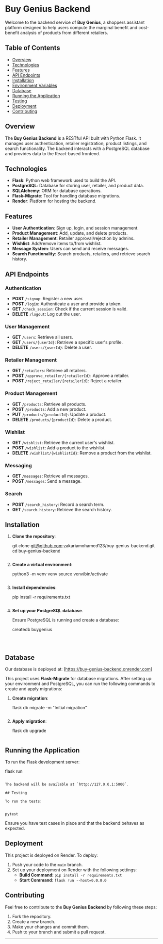 # Buy Genius Backend

Welcome to the backend service of **Buy Genius**, a shoppers assistant platform designed to help users compute the marginal benefit and cost-benefit analysis of products from different retailers.

## Table of Contents
- [Overview](#overview)
- [Technologies](#technologies)
- [Features](#features)
- [API Endpoints](#api-endpoints)
- [Installation](#installation)
- [Environment Variables](#environment-variables)
- [Database](#database)
- [Running the Application](#running-the-application)
- [Testing](#testing)
- [Deployment](#deployment)
- [Contributing](#contributing)

## Overview

The **Buy Genius Backend** is a RESTful API built with Python Flask. It manages user authentication, retailer registration, product listings, and search functionality. The backend interacts with a PostgreSQL database and provides data to the React-based frontend.

## Technologies

- **Flask**: Python web framework used to build the API.
- **PostgreSQL**: Database for storing user, retailer, and product data.
- **SQLAlchemy**: ORM for database operations.
- **Flask-Migrate**: Tool for handling database migrations.
- **Render**: Platform for hosting the backend.

## Features

- **User Authentication**: Sign up, login, and session management.
- **Product Management**: Add, update, and delete products.
- **Retailer Management**: Retailer approval/rejection by admins.
- **Wishlist**: Add/remove items to/from wishlist.
- **Message System**: Users can send and receive messages.
- **Search Functionality**: Search products, retailers, and retrieve search history.

## API Endpoints

### Authentication
- **POST** `/signup`: Register a new user.
- **POST** `/login`: Authenticate a user and provide a token.
- **GET** `/check_session`: Check if the current session is valid.
- **DELETE** `/logout`: Log out the user.

### User Management
- **GET** `/users`: Retrieve all users.
- **GET** `/users/{userId}`: Retrieve a specific user's profile.
- **DELETE** `/users/{userId}`: Delete a user.

### Retailer Management
- **GET** `/retailers`: Retrieve all retailers.
- **POST** `/approve_retailer/{retailerId}`: Approve a retailer.
- **POST** `/reject_retailer/{retailerId}`: Reject a retailer.

### Product Management
- **GET** `/products`: Retrieve all products.
- **POST** `/products`: Add a new product.
- **PUT** `/products/{productId}`: Update a product.
- **DELETE** `/products/{productId}`: Delete a product.

### Wishlist
- **GET** `/wishlist`: Retrieve the current user's wishlist.
- **POST** `/wishlist`: Add a product to the wishlist.
- **DELETE** `/wishlist/{wishlistId}`: Remove a product from the wishlist.

### Messaging
- **GET** `/messages`: Retrieve all messages.
- **POST** `/messages`: Send a message.

### Search
- **POST** `/search_history`: Record a search term.
- **GET** `/search_history`: Retrieve the search history.

## Installation

1. **Clone the repository**:

   
   git clone git@github.com:zakariamohamed123/buy-genius-backend.git
   cd buy-genius-backend
   ```

2. **Create a virtual environment**:

   
   python3 -m venv venv
   source venv/bin/activate
   ```

3. **Install dependencies**:

   
   pip install -r requirements.txt
   ```

4. **Set up your PostgreSQL database**.

   Ensure PostgreSQL is running and create a database:

   
   createdb buygenius
   ```



## Database
Our database is deployed at: [https://buy-genius-backend.onrender.com]

This project uses **Flask-Migrate** for database migrations. After setting up your environment and PostgreSQL, you can run the following commands to create and apply migrations:

1. **Create migration**:

   
   flask db migrate -m "Initial migration"
   ```

2. **Apply migration**:

   
   flask db upgrade
   ```

## Running the Application

To run the Flask development server:

flask run
```

The backend will be available at `http://127.0.0.1:5000`.

## Testing

To run the tests:


pytest
```

Ensure you have test cases in place and that the backend behaves as expected.

## Deployment

This project is deployed on Render. To deploy:

1. Push your code to the `main` branch.
2. Set up your deployment on Render with the following settings:
   - **Build Command**: `pip install -r requirements.txt`
   - **Start Command**: `flask run --host=0.0.0.0`

## Contributing

Feel free to contribute to the **Buy Genius Backend** by following these steps:

1. Fork the repository.
2. Create a new branch.
3. Make your changes and commit them.
4. Push to your branch and submit a pull request.

---
